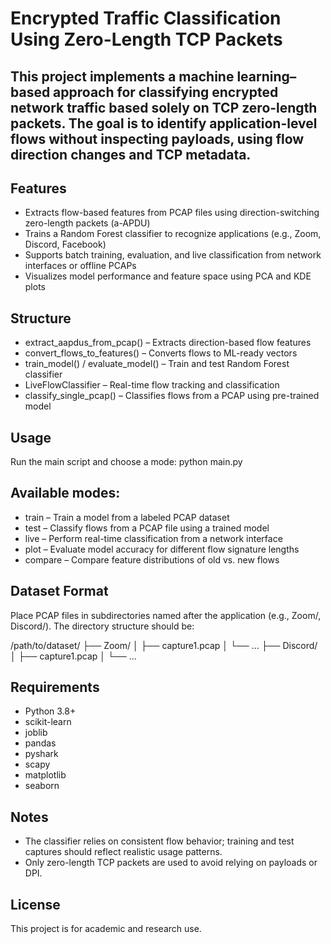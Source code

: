 # Encrypted Traffic Classification Using Zero-Length TCP Packets

## This project implements a machine learning–based approach for classifying encrypted network traffic based solely on TCP zero-length packets. The goal is to identify application-level flows without inspecting payloads, using flow direction changes and TCP metadata.

## Features
- Extracts flow-based features from PCAP files using direction-switching zero-length packets (a-APDU)
- Trains a Random Forest classifier to recognize applications (e.g., Zoom, Discord, Facebook)
- Supports batch training, evaluation, and live classification from network interfaces or offline PCAPs
- Visualizes model performance and feature space using PCA and KDE plots

## Structure
- extract_aapdus_from_pcap() – Extracts direction-based flow features
- convert_flows_to_features() – Converts flows to ML-ready vectors
- train_model() / evaluate_model() – Train and test Random Forest classifier
- LiveFlowClassifier – Real-time flow tracking and classification
- classify_single_pcap() – Classifies flows from a PCAP using pre-trained model

## Usage
Run the main script and choose a mode:
python main.py

## Available modes:
- train – Train a model from a labeled PCAP dataset
- test – Classify flows from a PCAP file using a trained model
- live – Perform real-time classification from a network interface
- plot – Evaluate model accuracy for different flow signature lengths
- compare – Compare feature distributions of old vs. new flows

## Dataset Format
Place PCAP files in subdirectories named after the application (e.g., Zoom/, Discord/). The directory structure should be:

/path/to/dataset/
    ├── Zoom/
    │   ├── capture1.pcap
    │   └── ...
    ├── Discord/
    │   ├── capture1.pcap
    │   └── ...

## Requirements
- Python 3.8+
- scikit-learn
- joblib
- pandas
- pyshark
- scapy
- matplotlib
- seaborn

## Notes
- The classifier relies on consistent flow behavior; training and test captures should reflect realistic usage patterns.
- Only zero-length TCP packets are used to avoid relying on payloads or DPI.

## License
This project is for academic and research use.
